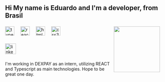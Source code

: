 <h2 align="left">Hi My name is Eduardo and I'm a developer, from Brasil</h2>

###

<img align="right" height="150" src=![giphy](https://github.com/Celoba1/Celoba1/assets/109704814/d4a09eee-80aa-42a6-8e47-9b3ee671d896) />


###

<div align="left">
  <img src="https://cdn.jsdelivr.net/gh/devicons/devicon/icons/typescript/typescript-plain.svg" height="30" alt="typescript logo"  />
  <img width="12" />
  <img src="https://cdn.jsdelivr.net/gh/devicons/devicon/icons/react/react-original.svg" height="30" alt="react logo"  />
  <img width="12" />
  <img src="https://cdn.jsdelivr.net/gh/devicons/devicon/icons/html5/html5-plain.svg" height="30" alt="html5 logo"  />
  <img width="12" />
  <img src="https://cdn.jsdelivr.net/gh/devicons/devicon/icons/css3/css3-plain.svg" height="30" alt="css3 logo"  />
</div>

###

<div align="left">
  <a href="https://www.linkedin.com/in/eduardo-a-magalhaes/" target="_blank">
    <img src="https://img.shields.io/static/v1?message=LinkedIn&logo=linkedin&label=&color=white&logoColor=black&labelColor=&style=for-the-badge" height="35" alt="linkedin logo"  />
  </a>
</div>

###

<p align="left">I'm working in DEXPAY as an intern, utilizing REACT and Typescript as main technologies. Hope to be great one day.</p>

###
